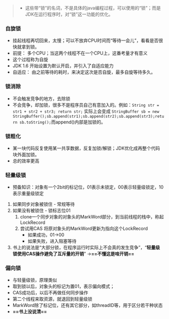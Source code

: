 > * 这些带“锁”的名词，不是具体的java编程过程，可以使用的“锁”；而是JDK在运行程序时，对“锁”这一功能的优化。    

### 自旋锁
* 挂起线程再切回来，太慢；可以不放弃CPU时间而“等待一会儿”，看看是否很快就拿到锁。
* 前提： 多个CPU；当这两个线程不在一个CPU上，这番考量才有意义
* 这个过程称为自旋
* JDK 1.6 开始设置为默认开启，并引入了自适应能力
* 自适应： 由之前等待的耗时，来决定这次是否自旋，最多自旋等待多久。
 
### 锁消除
* 不会触发竞争的地方，去除锁
* 不会竞争，却加锁，很多不是程序员自己有意加入的。例如：`String str = str1 + str2 + str3; return str;` 实际上会变成
`StringBuffer sb = new StringBuffer();sb.append(str1);sb.append(str2);sb.append(str3);return sb.toString();`而append()内部是加锁的。

### 锁粗化
* 某一块代码反复使用某一共享数据，反复加锁/解锁；JDK优化成再整个代码块外面加锁。
* 总的效率更高
 
### 轻量级锁
* 预备知识：对象有一个2bit的标记位，01表示未锁定，00表示轻量级锁定，10表示重量级锁定 

1. 如果同步对象被锁住 - 常规等待
2. 如果没有被锁住 - 锁标志位01
    1. clone一个同步对象的对象头的MarkWord部分，到当前线程的栈中，称起LockRecord
    2. 尝试用CAS 将原对象头的MarkWord更新为指向这个LockRecord
        * 如果成功，01->00
        * 如果失败，进入阻塞等待
3. 书上的说法是“大部分锁，在程序运行时实际上不会真的发生竞争”，“**轻量级锁使用CAS操作避免了互斥量的开销**”  ->**==不懂这是啥开销==**
  
### 偏向锁
* 与轻量级锁，原理类似
* 取到锁以后，对象头的标记为置01，表示偏向模式；
* CAS成功后，以后不再做任何同步操作
* 第二个线程来取资源，就退回到轻量级锁
* MarkWord除了标记位，还有其它部分，如threadID等，用于区分若干种状态
* **==书上没说清==**



